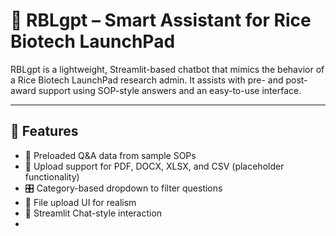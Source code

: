 # 🤖 RBLgpt – Smart Assistant for Rice Biotech LaunchPad

RBLgpt is a lightweight, Streamlit-based chatbot that mimics the behavior of a Rice Biotech LaunchPad research admin. It assists with pre- and post-award support using SOP-style answers and an easy-to-use interface.

---

## 🚀 Features

- 🧠 Preloaded Q&A data from sample SOPs
- 📄 Upload support for PDF, DOCX, XLSX, and CSV (placeholder functionality)
- 🎛️ Category-based dropdown to filter questions
- 📎 File upload UI for realism
- 💬 Streamlit Chat-style interaction
- 
